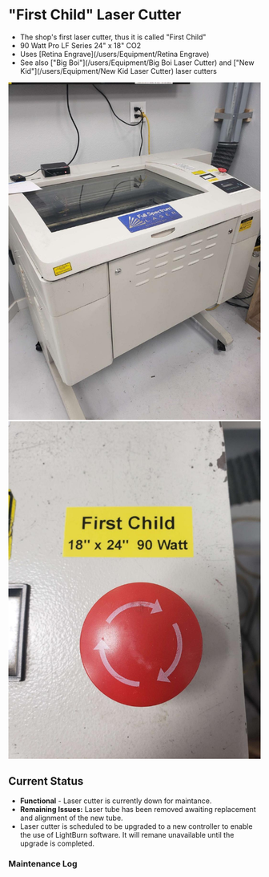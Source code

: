 # "First Child"  Laser Cutter

   * The shop's first laser cutter, thus it is called "First Child"
   * 90 Watt Pro LF Series 24" x 18" CO2
   * Uses [Retina Engrave](/users/Equipment/Retina Engrave)
   * See also ["Big Boi"](/users/Equipment/Big Boi Laser Cutter) and ["New Kid"](/users/Equipment/New Kid Laser Cutter) laser cutters

![ ](images/lasercutters/first.child.far.jpg)
![ ](images/lasercutters/first.child.close.jpg)

## Current Status

- **Functional** - Laser cutter is currently down for maintance.
- **Remaining Issues:** Laser tube has been removed awaiting replacement and alignment of the new tube.
- Laser cutter is scheduled to be upgraded to a new controller to enable the use of LightBurn software. It will remane unavailable until the upgrade is completed.
  
### Maintenance Log
